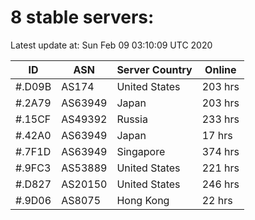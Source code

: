 # 8 stable servers:

Latest update at: Sun Feb 09 03:10:09 UTC 2020

| ID | ASN | Server Country | Online |
| -- | --- | -------------- | ------ |
| #.D09B | AS174 | United States | 203 hrs |
| #.2A79 | AS63949 | Japan | 203 hrs |
| #.15CF | AS49392 | Russia | 233 hrs |
| #.42A0 | AS63949 | Japan | 17 hrs |
| #.7F1D | AS63949 | Singapore | 374 hrs |
| #.9FC3 | AS53889 | United States | 221 hrs |
| #.D827 | AS20150 | United States | 246 hrs |
| #.9D06 | AS8075 | Hong Kong | 22 hrs |

